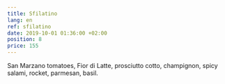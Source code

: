 ```yaml
---
title: Sfilatino
lang: en
ref: sfilatino
date: 2019-10-01 01:36:00 +02:00
position: 8
price: 155
---
```


San Marzano tomatoes, Fior di Latte, prosciutto cotto, champignon, spicy salami, rocket, parmesan, basil.
